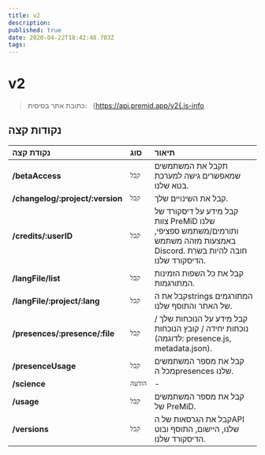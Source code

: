 ```yaml
---
title: v2
description:
published: true
date: 2020-04-22T18:42:48.703Z
tags:
---
```


# v2

> כתובת אתר בסיסית:   {https://api.premid.app/v2{.is-info


## נקודות קצה

<table>
  <thead>
    <tr>
      <th style="text-align:left">נקודת קצה</th>
      <th style="text-align:left">סוג</th>
      <th style="text-align:left">תיאור</th>
    </tr>
  </thead>
  <tbody>
    <tr>
      <td style="text-align:left"><b>/betaAccess</b>
      </td>
      <td style="text-align:left"><code>קבל</code></td>
      <td style="text-align:left">תקבל את המשתמשים שמאפשרים גישה למערכת בטא שלנו.</td>
    </tr>
    <tr>
      <td style="text-align:left"><b>/changelog/:project/:version</b>
      </td>
      <td style="text-align:left"><code>קבל</code></td>
      <td style="text-align:left">קבל את השינויים שלך.</td>
    </tr>
    <tr>
      <td style="text-align:left"><b>/credits/:userID</b>
      </td>
      <td style="text-align:left"><code>קבל</code></td>
      <td style="text-align:left">קבל מידע על דיסקורד של צוות PreMiD שלנו ותורמים/משתמש ספציפי, באמצעות מזהה משתמש Discord. חובה להיות בשרת הדיסקורד שלנו.</td>
    </tr>
    <tr>
      <td style="text-align:left"><b>/langFile/list</b>
      </td>
      <td style="text-align:left"><code>קבל</code></td>
      <td style="text-align:left">קבל את כל השפות הזמינות המתורגמות.</td>
    </tr>
    <tr>
      <td style="text-align:left"><b>/langFile/:project/:lang</b>
      </td>
      <td style="text-align:left"><code>קבל</code></td>
      <td style="text-align:left">קבל את הstrings המתורגמים של האתר והתוסף שלנו.</td>
    </tr>
    <tr>
      <td style="text-align:left"><b>/presences/:presence/:file</b>
      </td>
      <td style="text-align:left"><code>קבל</code></td>
      <td style="text-align:left">קבל מידע על הנוכחות שלך / נוכחות יחידה / קובץ הנוכחות (לדוגמה: presence.js, metadata.json).</td>
    </tr>
    <tr>
      <td style="text-align:left"><b>/presenceUsage</b>
      </td>
      <td style="text-align:left"><code>קבל</code></td>
      <td style="text-align:left">קבל את מספר המשתמשים מכל הpresences שלנו.</td>
    </tr>
    <tr>
      <td style="text-align:left"><b>/science</b>
      </td>
      <td style="text-align:left"><code>הודעה</code></td>
      <td style="text-align:left">-</td>
    </tr>
    <tr>
      <td style="text-align:left"><b>/usage</b>
      </td>
      <td style="text-align:left"><code>קבל</code></td>
      <td style="text-align:left">קבל את מספר המשתמשים של PreMiD.</td>
    </tr>
    <tr>
      <td style="text-align:left"><b>/versions</b>
      </td>
      <td style="text-align:left"><code>קבל</code></td>
      <td style="text-align:left">קבל את הגרסאות של הAPI שלנו, היישום, התוסף ובוט הדיסקורד שלנו.</td>
    </tr>
  </tbody>
</table>

